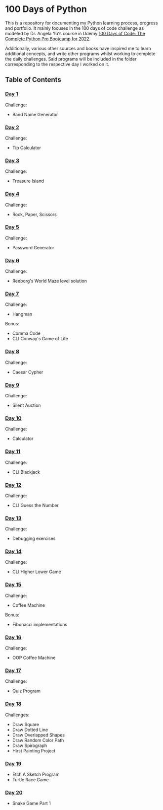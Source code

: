 # 100 Days of Python

This is a repository for documenting my Python learning process, progress and portfolio. It mainly focuses in the 100 days of code challenge as modeled by Dr. Angela Yu's course in Udemy [100 Days of Code: The Complete Python Pro Bootcamp for 2022](https://www.udemy.com/course/100-days-of-code/).

Additionally, various other sources and books have inspired me to learn additional concepts, and write other programs whilst working to complete the daily challenges. Said programs will be included in the folder corresponding to the respective day I worked on it.

## Table of Contents

### [Day 1](https://github.com/the-alek/days-of-python/tree/main/day-one)

Challenge:

- Band Name Generator

### [Day 2](https://github.com/the-alek/days-of-python/tree/main/day-two)

Challenge:

- Tip Calculator

### [Day 3](https://github.com/the-alek/days-of-python/tree/main/day-three)

Challenge:

- Treasure Island

### [Day 4](https://github.com/the-alek/days-of-python/tree/main/day-four)

Challenge:

- Rock, Paper, Scissors

### [Day 5](https://github.com/the-alek/days-of-python/tree/main/day-five)

Challenge:

- Password Generator

### [Day 6](https://github.com/the-alek/days-of-python/tree/main/day-six)

Challenge:

- Reeborg's World Maze level solution

### [Day 7](https://github.com/the-alek/days-of-python/tree/main/day-seven)

Challenge:

- Hangman

Bonus:

- Comma Code
- CLI Conway's Game of Life

### [Day 8](https://github.com/the-alek/days-of-python/tree/main/day-eight)

Challenge:

- Caesar Cypher

### [Day 9](https://github.com/the-alek/days-of-python/tree/main/day-nine)

Challenge:

- Silent Auction

### [Day 10](https://github.com/the-alek/days-of-python/tree/main/day-ten)

Challenge:

- Calculator

### [Day 11](https://github.com/the-alek/days-of-python/tree/main/day-eleven)

Challenge:

- CLI Blackjack

### [Day 12](https://github.com/the-alek/days-of-python/tree/main/day-twelve)

Challenge:

- CLI Guess the Number

### [Day 13](https://github.com/the-alek/days-of-python/tree/main/day-thirteen)

Challenge:

- Debugging exercises

### [Day 14](https://github.com/the-alek/days-of-python/tree/main/day-fourteen)

Challenge:

- CLI Higher Lower Game

### [Day 15](https://github.com/the-alek/days-of-python/tree/main/day-fifteen)

Challenge:

- Coffee Machine

Bonus:

- Fibonacci implementations

### [Day 16](https://github.com/the-alek/days-of-python/tree/main/day-sixteen)

Challenge:

- OOP Coffee Machine

### [Day 17](https://github.com/the-alek/days-of-python/tree/main/day-seventeen)

Challenge:

- Quiz Program

### [Day 18](https://github.com/the-alek/days-of-python/tree/main/day-eighteen)

Challenges:

- Draw Square
- Draw Dotted Line
- Draw Overlapped Shapes
- Draw Random Color Path
- Draw Spirograph
- Hirst Painting Project

### [Day 19](https://github.com/the-alek/days-of-python/tree/main/day-nineteen)

- Etch A Sketch Program
- Turtle Race Game

### [Day 20](https://github.com/the-alek/days-of-python/tree/main/day-twenty)

- Snake Game Part 1
